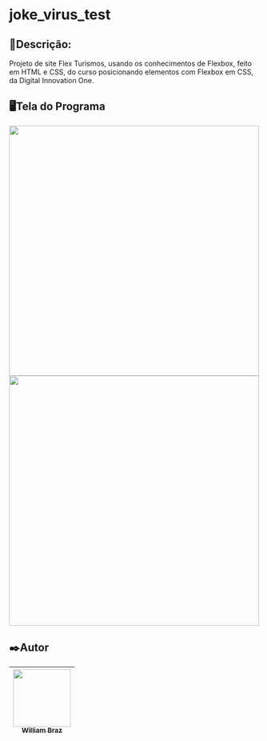<h1>joke_virus_test</h1>
 
<h2>💬Descrição:</h2>

Projeto de site Flex Turismos, usando os conhecimentos de Flexbox, feito em HTML e CSS, do curso posicionando elementos com Flexbox em CSS, da Digital Innovation One.

<h2>🖥️Tela do Programa</h2>

<img src="https://user-images.githubusercontent.com/86376135/170059697-de240ed7-47cc-4c7f-83a7-5889ab0bc62c.png" width="500px"/> <img src="https://user-images.githubusercontent.com/86376135/170059719-0496eb05-90fd-4066-9f35-88f5e7dcee78.png" width="500px"/>

<h2>✒️Autor</h2>

| [<img src="https://avatars.githubusercontent.com/u/86376135?v=4" width=115 > <br> <sub> William Braz </sub>](https://github.com/WilliamBraz2004) |
| :--------------------------------------------------------------------------------------------------------------------------------------------: |
